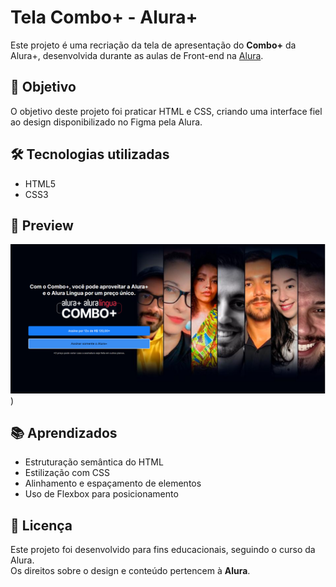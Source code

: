 # Tela Combo+ - Alura+

Este projeto é uma recriação da tela de apresentação do **Combo+** da Alura+, desenvolvida durante as aulas de Front-end na [Alura](https://www.alura.com.br/).

## 🎯 Objetivo
O objetivo deste projeto foi praticar HTML e CSS, criando uma interface fiel ao design disponibilizado no Figma pela Alura.

## 🛠 Tecnologias utilizadas
- HTML5
- CSS3

## 📸 Preview
![Prévia da tela](img/preview.png))

## 📚 Aprendizados
- Estruturação semântica do HTML
- Estilização com CSS
- Alinhamento e espaçamento de elementos
- Uso de Flexbox para posicionamento

## 📄 Licença
Este projeto foi desenvolvido para fins educacionais, seguindo o curso da Alura.  
Os direitos sobre o design e conteúdo pertencem à **Alura**.
